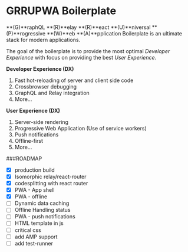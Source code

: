 # GRRUPWA Boilerplate

**(G)**raphQL **(R)**elay **(R)**eact **(U)**niversal **(P)**rogressive **(W)**eb **(A)**pplication Boilerplate is an ultimate stack for modern applications. 

The goal of the boilerplate is to provide the most optimal *Developer Experience* with focus on providing the best *User Experience*.

**Developer Experience (DX)**  
1. Fast hot-reloading of server and client side code   
2. Crossbrowser debugging  
3. GraphQL and Relay integration  
4. More...  

**User Experience (DX)**  
1. Server-side rendering  
2. Progressive Web Application (Use of service workers)  
3. Push notifications   
4. Offline-first   
5. More...  

###ROADMAP

- [x] production build
- [x] Isomorphic relay/react-router
- [x] codesplitting with react router
- [x] PWA - App shell   
- [x] PWA - offline   
- [ ] Dynamic data caching   
- [ ] Offline Handling status
- [ ] PWA - push notifications
- [ ] HTML template in js
- [ ] critical css
- [ ] add AMP support
- [ ] add test-runner

